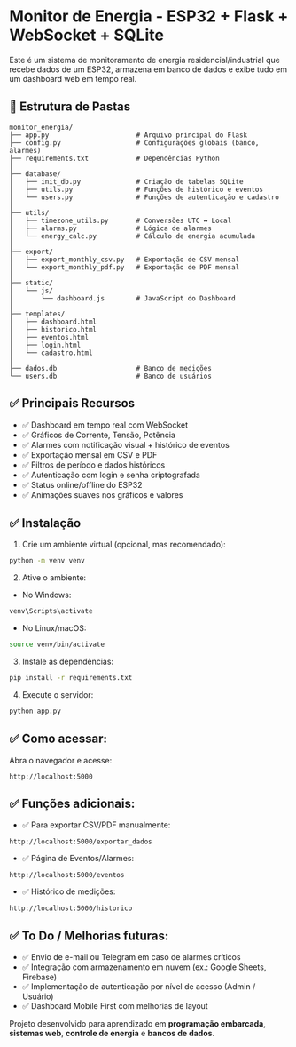 
# Monitor de Energia - ESP32 + Flask + WebSocket + SQLite

Este é um sistema de monitoramento de energia residencial/industrial que recebe dados de um ESP32, armazena em banco de dados e exibe tudo em um dashboard web em tempo real.

## 📂 Estrutura de Pastas

```
monitor_energia/
├── app.py                      # Arquivo principal do Flask
├── config.py                   # Configurações globais (banco, alarmes)
├── requirements.txt            # Dependências Python
│
├── database/
│   ├── init_db.py              # Criação de tabelas SQLite
│   ├── utils.py                # Funções de histórico e eventos
│   └── users.py                # Funções de autenticação e cadastro
│
├── utils/
│   ├── timezone_utils.py       # Conversões UTC ↔ Local
│   ├── alarms.py               # Lógica de alarmes
│   └── energy_calc.py          # Cálculo de energia acumulada
│
├── export/
│   ├── export_monthly_csv.py   # Exportação de CSV mensal
│   └── export_monthly_pdf.py   # Exportação de PDF mensal
│
├── static/
│   └── js/
│       └── dashboard.js        # JavaScript do Dashboard
│
├── templates/
│   ├── dashboard.html
│   ├── historico.html
│   ├── eventos.html
│   ├── login.html
│   └── cadastro.html
│
├── dados.db                    # Banco de medições
└── users.db                    # Banco de usuários
```

## ✅ Principais Recursos

- ✅ Dashboard em tempo real com WebSocket  
- ✅ Gráficos de Corrente, Tensão, Potência  
- ✅ Alarmes com notificação visual + histórico de eventos  
- ✅ Exportação mensal em CSV e PDF  
- ✅ Filtros de período e dados históricos  
- ✅ Autenticação com login e senha criptografada  
- ✅ Status online/offline do ESP32  
- ✅ Animações suaves nos gráficos e valores  

## ✅ Instalação

1. Crie um ambiente virtual (opcional, mas recomendado):

```bash
python -m venv venv
```

2. Ative o ambiente:

- No Windows:
```bash
venv\Scripts\activate
```
- No Linux/macOS:
```bash
source venv/bin/activate
```

3. Instale as dependências:

```bash
pip install -r requirements.txt
```

4. Execute o servidor:

```bash
python app.py
```

## ✅ Como acessar:

Abra o navegador e acesse:

```
http://localhost:5000
```

## ✅ Funções adicionais:

- ✅ Para exportar CSV/PDF manualmente:  
```
http://localhost:5000/exportar_dados
```

- ✅ Página de Eventos/Alarmes:  
```
http://localhost:5000/eventos
```

- ✅ Histórico de medições:  
```
http://localhost:5000/historico
```

## ✅ To Do / Melhorias futuras:

- ✅ Envio de e-mail ou Telegram em caso de alarmes críticos  
- ✅ Integração com armazenamento em nuvem (ex.: Google Sheets, Firebase)  
- ✅ Implementação de autenticação por nível de acesso (Admin / Usuário)  
- ✅ Dashboard Mobile First com melhorias de layout  

Projeto desenvolvido para aprendizado em **programação embarcada**, **sistemas web**, **controle de energia** e **bancos de dados**.

